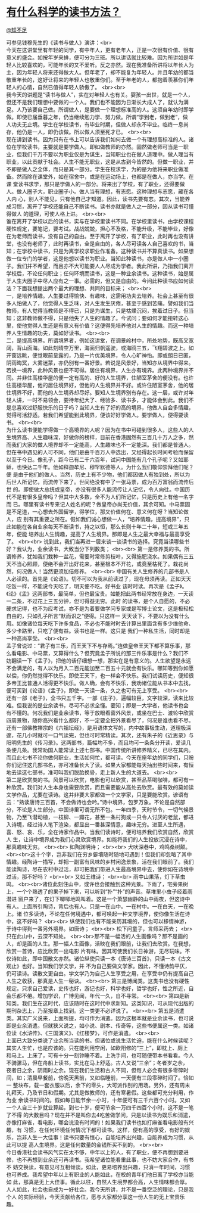 
#  [有什么科学的读书方法？](https://zhihu.com/questions/28338163)



[@知不足](https://zhihu.com/people/7cea24519d6b51164b8fc3f8119ce6bb)

可参见钱穆先生的《读书与做人》演讲：&lt;br&gt;       
今天在这讲堂里有年轻的同学，有中年人，更有老年人，正是一次很有价值、很有意义的盛会。如按年岁来排，便可分为三班。所以讲话就比较难。因为所讲如是年
轻人比较喜欢的，可能年长的又不爱听。反之亦然。现在我准备所讲将以年长人为主，因为年轻人将来还得做大人。但年老了，却不能复为年轻人。并且年幼的都当
敬重年长的，这好让将来的年轻人也敬重你们。至于年老的人，都抱着羡慕你们年轻人的心情，自然已值得年轻人骄傲了。
&lt;br&gt;&lt;br&gt;          
我今天的讲题是“读书与做人”，实在对年轻人也有关。婴孩一出世，就是一个人，但还不是我们理想中要做的一个人。我们也不能因为日渐长大成人了，就认为满
足。人乃该要自己做。所谓做人，是要做一个理想标准高的人。这须自年幼时即学做。即使已届垂暮之年，仍当继续勉力学、努力做。所谓“学到老，做到老”，做
人功夫无止境。学生在学校读书，有毕业时期，但做人却永不毕业。临终一息尚存，他仍是一人，即仍该做。所以做人须至死才已。
&lt;br&gt;&lt;br&gt;        
现在讲到读书。因为只有在书上可以告诉我们如何去做一个有理想高标准的人。诸位在学校读书，主要就是要学做人。即如做教师的亦然。固然做老师可当是一职
业，但我们千万不要以为职业仅是为谋生，当知职业也在做人道理中。做人理当有职业，以此贡献于社会。人生不能无职业，这是从古到今皆然的。但做一职业，并
不即是做人之全体，而只是其一部分。学生在校求学，为的是为他将来职业做准备。然而除在课堂外，如在宿舍中，或是在运动场上，也都是在做人，亦当学。在课
堂读书求学，那只是学做人的一部分。将来出了学校，有了职业，还得要做人。做人圈子大，职业圈子小。做人当有理想，有志愿。这种理想与志愿，藏在各人内
心，别人不能见，只有他自己才知道。因此，读书先要有志。其次，当能养成习惯，离开了学校还能自己不断读书。读书亦就是做人之一部分，因从读书可懂得做人
的道理，可使人格上进。
&lt;br&gt;&lt;br&gt;        
谁在离开了学校以后的读书，实与在学校里读书不同。在学校里读书，由学校课程硬性规定，要笔记，要考试。战战兢兢，担心不及格，不能升级，不能毕业，好像
在为老师而读书，没有自己的自由。至于离开了学校，有了职业，此时再也没有讲堂，也没有老师了，此时再读书，全是自由的，各人尽可读各人自己喜欢的书，当
知；在学校中读书，只是为离学校求职业作准备。这种读书并不算真读书。如果想做一位专门的学者，这是他想以读书为职业。当知此种读书，亦是做人中一小圈
子。我们并不希望，而且亦不大可能要人人尽成为学者。我此所讲，乃指我们离开学校后，不论任何职业；任何环境而读书，这是一种业余读书。这种读书，始是属
于人生大圈子中尽人应有之一事。必需的，但又是自由的。今问此种读书应如何读法？下面我想提出两个最大的理想、共同的目标来；
&lt;br&gt;&lt;br&gt;        
一，是培养情趣。人生要过得愉快、有趣味，这需用功夫去培养。社会上甚至有很多人怕做人了，他觉得人生乏味，对人生发生厌倦，甚至于感到苦痛。譬如我们当
教师，有人觉得当教师是不得已，只是为谋生，只是枯燥沉闷，挨着过日子。但当知；这非教师做不得，只是他失了人生的情趣了。今试问；要如何才能扭转这心
里，使他觉得人生还是有意义有价值？这便得先培养他对人生的情趣。而这一种培养人生情趣的功夫，莫如好读书。
&lt;br&gt;&lt;br&gt;        
二，是提高境界。所谓境界者，例如这讲堂，在调景岭村中，所处地势，既高又宽阔，背山面海。如此刻晴空万里，海面归帆遥驶，或海鸥三五，飞翔碧波之上。如
开窗远眺，便觉眼前呈露的，乃是一片优美境界，令人心旷神怡。即或朗日已匿，阴雨晦冥，大雾迷蒙，亦仍别有一番好景。若说是风景好，当知亦从境界中得来。
若换一境界，此种风景也便不可得。居住有境界，人生亦有境界。此两种境界并不同。并非住高楼华屋的便一定有高的、好的人生境界，住陋室茅舍的便没有。也许
住高楼华屋，他的居住境界好，但他的人生境界并不好。或许住陋室茅舍，他的居住境界不好，而他的人生境界却尽好。要知人生境界别有存在。这一层，或许对年
轻人讲，一时不易领会，要待年纪大了、经验多、读书多，才能体会到此。我们不是总喜欢过舒服快乐的日子吗？当知人生有了好的高的境界，他做人自会多情趣，
觉得可活舒适。若我们希望能到此境界，便该好好学做人。要学做人，便得要读书。
&lt;br&gt;&lt;br&gt;        
为什么读书便能学得做一个高境界的人呢？因为在书中可碰到很多人，这些人的人生境界高、人生趣味深，好做你的榜样，目前在香港固然有三百几十万人之多，然
而我们大家的做人境界却不一定能高，人生趣味也不一定能深。我们都是普通人。但在书中遇见的人可不同，他们是由千百万人中选出，又经得起长时间考验而保留
以至于今日。像孔子，距今已有二千六百年，试问中国能有几个孔子呢？又如耶稣，也快达二千年。他如释迦牟尼、穆罕默德等人。为什么我们敬仰崇拜他们呢？便
是由于他们的做人。当然，历史上有不少物，他们都因做人有独到处，所以为后世人所记忆，而流传下来了。世间绝没有中了一张马票，成为百万富翁而流传后世
的。即使做大总统或皇帝，亦没有很多人能流传让人记忆，令人向往。中国历代不是有很多皇帝吗？但其中大多数，全不为人们所记忆，只是历史上有他一名字而
已。哪里有读书专来记人姓名的呢？做皇帝亦尚无价值，其余可知。中马票固是不足道，一心想去外国留学，得学位，那又价值何在、意义何在呀？当知论做人，应
别有其重要之所在。假如我们诚心想做一人，“培养情趣，提高境界”，只此如能在各自业余每天不断读书，持之以恒，那么长则十年二十年，短或三年五年，便能
培养出人生情趣，提高了人生境界。那即是人生之最大幸福与最高享受了。
&lt;br&gt;&lt;br&gt;        说到此，我们当再进一层来谈一谈读书的选择。究竟当读哪些书好？我认为，业余读书，大致当分下列数类；
&lt;br&gt;&lt;br&gt;        第一是修养类的书。所谓修养，犹如我们栽种一盆花，需要时常修剪枝叶，又得施肥浇水。如果偶有三五天不当心照顾，便绝不会开出好花来，甚至根本不开花，或竟至枯死了。栽花尚然，何况做人！当然更须加倍修养。
&lt;br&gt;&lt;br&gt; 
中国有关人生修养的几部书是人人必读的。首先是《论语》。切不可以为我从前读过了，现在毋须再读。正如天天吃饭一样，不能说今天吃了，明天便不吃。好书业
该时时读。再次是《孟子》。《论》《孟》这两部书，最简单，但也最宝贵。如能把此两书经常放在身边，一天读一二条，不过花上三五分钟，但可得益无穷。此时
的读书，是个人自愿的，不必硬求记得，也不为应考试，亦不是为着要做学问专家或是写博士论文，这是极轻松自由的，只如孔子所言“默而识之“便得。只这样一
天天读下，不要以为没有什么用。如像诸位每天吃下许多食品，不必也不能时时去计算出里面含有多少维他命、多少卡路里，只吃了便有益。读书也是一样。这只是
我们一种私生活，同时却是一种高尚享受。
&lt;br&gt;&lt;br&gt;        
孟子曾说过：“君子有三乐，而王天下不与存焉。”连做皇帝王天下都不算乐事，那么看电影、中马票，又算得什么？但究竟孟子所说的那三件乐事是什么？我们不
妨翻读一下《孟子》，把他的话仔细想一想，那实在是有意义的。人生欲望是永远不会满足的，有人以为月入二百元能加至二百五十元就会有快乐。哪知等到你如愿
以偿，你仍然觉得不快乐。即使王天下，也一样会不快乐。我们试读历史，便知很多帝王比普通人活得更不快乐。做人确，会有不快乐，我劝诸位能从书本中去找，
便可买到《论语》《孟子》，即使一天读一条，久之也可有无上享受。
&lt;br&gt;&lt;br&gt;        
还有一部《老子》，全书只五千字。一部《庄子》，遍幅较巨，文字较深，读来比较难。但我说的是业余读书，尽可不必求全懂。要知；即是一大学者，他读书也会
有不懂的。何况我们是业余读书，等于放眼看窗外风景，或坐在巴士、渡轮中欣赏四周景物，随你高兴看什么都好，不一定要全把外景看尽了，何况是谁也看不尽。
还有一部佛教禅宗的《六祖坛经》，是用语体文写的，内中故事极生动，道理极深邃，花几小时就可一口气读完，但也可时常精读。其次，还有朱子的《近思录》与
阳明先生的《传习录》。这两部书，篇幅均不多，而且均可一条条分开读，爱读几条便几条。我常劝国人能常读上述七部书。中国传统所讲修养精义，已尽在其内。
而且此七书不论你做何职业，生活如何忙，都可读。今天在座年幼的同学们，只盼你们记住这几部书名，亦可准备长大了读。如果大家都能每天抽出些时间来，有恒
地去读这七部书，准可叫我们脱胎换骨，走上新人生的大道去。
&lt;br&gt;&lt;br&gt;        
第二是欣赏类的书。风景可以欣赏，电影也可以欣赏，甚至品茶喝咖啡，都可有一种欣赏。我们对人生本身也需要欣赏，而且需要能从高处去欣赏。最有效的莫如读
文学作品，尤要在读诗。这并非要大家都做一个文学家，只是要能欣赏。谚语有云：“熟读唐诗三百首，不会做诗也会吟。”诗中境界，包罗万象。不论是自然部
分，不论是人生部分。中国诗里可谓无所不包。一年四季，天时节令，一切气候景物，乃至飞潜动植，一枝柳、一瓣花，甚至一条村狗或一只令人讨厌的老鼠，都进
入诗境，经过诗人笔下渲染，都显出一番甚深情意，趣味无穷。进至人生所遇，喜、怒、哀、乐，全在诗家作品中。当我们读诗时，便可培养我们欣赏自然，欣赏人
生，让诗中境界成为我们心灵欣赏境界。如能将我们的人生投放沉浸在诗中，那真趣味无穷。
&lt;br&gt;&lt;br&gt;        如陶渊明诗；
&lt;br&gt;&lt;br&gt;                     犬吠深巷中，鸡鸣桑树颠。
&lt;br&gt;&lt;br&gt;这十个字，岂非我们在穷乡僻壤随时随地可遇到！但我们却忽略了其中情趣。经陶诗一描写，却把一副富有风味的乡村闲逸景象，活在我们眼前了。我们能读陶诗，尽在农村中过活，却可把我们带进人生最高境界中去，使你如在诗境中过活，那不好吗？
&lt;br&gt;&lt;br&gt;        又如王维诗；
&lt;br&gt;&lt;br&gt;                     雨中山果落，灯下草虫鸣。
&lt;br&gt;&lt;br&gt;诸位此刻住山中，或许也会接触到这种光景。下雨了，宅旁果树上，一个个熟透了的果子掉下来，可以听到“扑”“扑”的声音。草堆里小虫子经着雨潜进
窗户来了，在灯下唧唧地鸣叫着。这是一个萧瑟幽静的山中雨夜，但这诗中有人。上面所引陶诗，背后也有人。只是一在山中。一在村中。一在白天，一在晚上。诸
位多读诗，不论在任何境遇中，都可唤起一种文学境界，使你像生活在诗中，这不好吗？
&lt;br&gt;&lt;br&gt;        纵使我们也有不能亲历其境的，但也可以移情神游，于诗中得到一番另外境界。如唐诗；
&lt;br&gt;&lt;br&gt;              松下问童子，言师采药去；
&lt;br&gt;              只在此山中，云深不知处。
&lt;br&gt;&lt;br&gt;那不是一幅活的人生画像吗？那不是画的人，却是画的人生。那一幅人生画像，活映在我们眼前，让我们去欣赏。在我想，欣赏一首诗，应比欣赏一出电影
片有味。因其可使我们长日神游，无尽玩味。不仅诗如此，即中国散文亦然。诸位纵使只读一本《唐诗三百首》，只读一本《古文观止》也好。当知我们学文学，并
不为自己要做文学家。因此，不懂诗韵平仄，仍可读诗。读散文更自由。学文学乃为自己人生享受之用，在享受中仍有提高自己人生之收获，那真是人生一秘诀。
&lt;br&gt;&lt;br&gt;        第三是博闻类。这类书也没有硬性规定。只求自己爱读，史传也好，游记也好，科学也好，哲学也好，性之所近，自会乐都不倦。增加学识，广博见闻，年代一久，自不寻常。
&lt;br&gt;&lt;br&gt;        第四是新知类。我们生在这时代，应该随时在这时代中求新知。这类知识，可从现代出版的期刊杂志上，乃至报章上找到。这一类更不必详说了。
&lt;br&gt;&lt;br&gt;        第五是消遣类。其实广义说来，上面所提，均可作为消遣。因为这根本就是业余读书，也可说即是业余消遣。但就狭义说之，如小说、剧本、传奇等，这些书便属这一类。如诸位读《水浒传》、《三国演义》、《红楼梦》，可作是消遣。
&lt;br&gt;&lt;br&gt;        
上面已大致分类说了业余所当读的书。但诸位或说生活忙迫，能在什么时候读呢？其实人生忙，也是应该的。只在能利用空闲，如欧阳修的“三上”，即枕上、厕上
和马上。上床了，可有十分一刻钟睡不着。上洗手间，也可随便带本书看看。今人不骑骡马，但在舟船上读书，实比在马上舒适。古人又说“三余”；冬者岁之余，
夜者日之余，阴雨时之余。现在我们生活和古人不同，但每人必会有很多零碎时间，如；清晨早餐前，傍晚天黑前，又如临睡前，一天便有三段零碎时间了。恰如一
整块布，载一套衣服以后，余下的零头，大可派作别的用场。另外，还有周末礼拜天，乃及节日和假期。尤其是做教师的，还有寒暑假。这些都可充分利用，作为业
余读书时间的。假如每日能节余一小时，十年便可有三千六百个小时。又如一个人自三十岁就业算起，到七十岁，便可节余一万四千四百个小时，这不是一笔了不得
的大数目吗？现在并不是叫你去4吃苦做学问，只是以读书为娱乐和消遣，亦像打麻雀，看电影，哪会说没有时间的！如果我们读书也如打麻雀看电影般有兴趣，有
习惯，在任何环境任何情况下都可读书。这样，便有高的享受，有好的娱乐，岂非人生一大佳事！读书只要有恒心，自能培养出兴趣，自能养成为习惯，从此可以提
高人生境界。这是任何数量的金钱所买不到的。
&lt;br&gt;&lt;br&gt;        
今日香港社会读书风气实在太不够，中年以上的人，有了职业，便不再想到要进修，也不再想到业余还可再读书。我希望诸位能看重此事，也不妨大家合作，有书不
妨交换读，有意见可互相倾谈。如此，更易培养出兴趣，只消一年时间，习惯也可养成。我希望中年以上有职业的人能如此，在校的青年们他日离了学校亦当能如
此，那真是无上大佳事。循此以往，自然人生境界都会高，人生情味都会厚。人人如此，社会也自成为一好社会。我今天所讲，并不是一番空泛的理论，只是我个人
的实际经验，今天贡献给各位，愿与大家都分享这一份人生的无上宝贵乐趣。